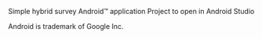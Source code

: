 Simple hybrid survey Android&trade; application
Project to open in Android Studio

Android is trademark of Google Inc.
